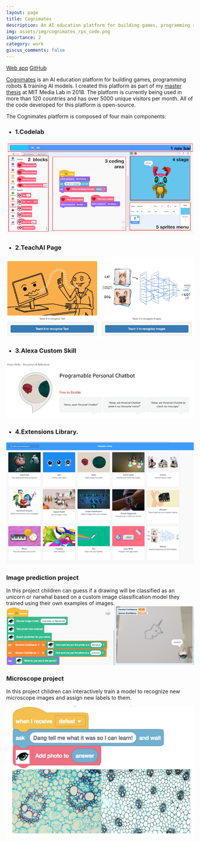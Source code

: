 ```yaml
---
layout: page
title: Cognimates
description: An AI education platform for building games, programming robots & training models
img: assets/img/cognimates_rps_code.png
importance: 2
category: work
giscus_comments: false
---
```


[Web app](https://cognimates.me)
[GitHub](https://github.com/hackidemia/cognimates-gui)

[Cognimates](cognimates.me) is an AI education platform for building games, programming robots & training AI models. I created this platform as part of my [master thesis](https://www.media.mit.edu/publications/growing-up-with-ai/) at MIT Media Lab in 2018. The platform is currently being used in more than 120 countries and has over 5000 unique visitors per month. All of the code developed for this platform is open-source.


The Cognimates platform is composed of four main components:
* ### 1.Codelab
![Cognimates Codelab](/assets/img/cognimates_codelab.png)

* ### 2.TeachAI Page
![Cognimates TeachAI](/assets/img/cognimates_teach_ai.png)
* ### 3.Alexa Custom Skill
![Cognimates Alexa Skill](/assets/img/cognimates_alexa.png)

* ### 4.Extensions Library.
![Cognimates Extensions](/assets/img/cognimates_list_extensions.png)


### Image prediction project
In this project children can guess if a drawing will be classified as an unicorn or narwhal based on a custom image classification model they trained using their own examples of images.
![Image Prediction project](/assets/img/cognimates_code_and_prediction.png)
### Microscope project
In this project children can interactively train a model to recognize new microscope images and assign new labels to them.

![Microscope project](/assets/img/cognimates_train_microscope.png)

